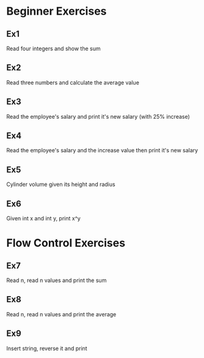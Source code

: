 # Beginner Exercises

## Ex1
Read four integers and show the sum

## Ex2
Read three numbers and calculate the average value

## Ex3
Read the employee's salary and print it's new salary (with 25% increase)

## Ex4
Read the employee's salary and the increase value then print it's new salary

## Ex5
Cylinder volume given its height and radius

## Ex6
Given int x and int y, print x^y

# Flow Control Exercises

## Ex7
Read n, read n values and print the sum

## Ex8
Read n, read n values and print the average

## Ex9
Insert string, reverse it and print
